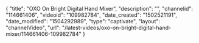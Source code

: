 {
    "title": "OXO On Bright Digital Hand Mixer",
    "description": "",
    "channelid": "114661406",
    "videoid": "109982784",
    "date_created": "1502521191",
    "date_modified": "1504292989",
    "type": "captivate",
    "layout": "channelVideo",
    "url": "\/latest-videos\/oxo-on-bright-digital-hand-mixer\/114661406-109982784"
}